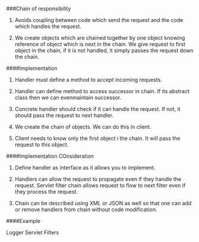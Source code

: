 ###Chain of responsibility

1. Avoids coupling between code which send the request and the code which handles the request.

2. We create objects which are chained together by one object knowing reference of object which is next in the chain.
We give request to first object in the chain, if it is not handled, it simply passes the request down the chain.


####Implementation

1. Handler must define a method to accept incoming requests.

2. Handler can define method to access successor in chain. If its abstract class then we can evenmaintain successor.

3. Concrete handler should check if it can handle the request. If not, it should pass the request to next handler.

4. We create the chain of objects. We can do this in client.

5. Client needs to know only the first object i the chain. It will pass the request to this object.


####Implementation COnsideration

1. Define handler as interface as it allows you to implement.

2. Handlers can allow the request to propagate even if they handle the request. 
Servlet filter chain allows request to flow to next filter even if they process the request.

3. Chain can be described using XML or JSON as well so that one can add or remove handlers from chain without code modification.


####Example

Logger
Servlet Filters

